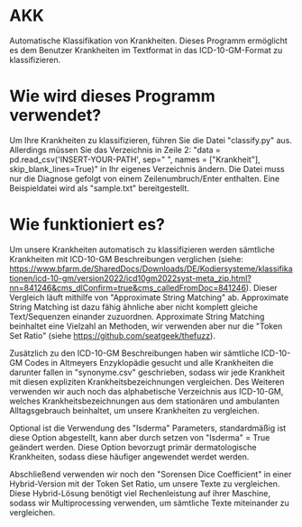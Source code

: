 # AKK
Automatische Klassifikation von Krankheiten. Dieses Programm ermöglicht es dem Benutzer Krankheiten im Textformat in das ICD-10-GM-Format zu klassifizieren.


# Wie wird dieses Programm verwendet?
Um Ihre Krankheiten zu klassifizieren, führen Sie die Datei "classify.py" aus. Allerdings müssen Sie das Verzeichnis in Zeile 2: "data = pd.read_csv('INSERT-YOUR-PATH', sep=" ", names = ["Krankheit"], skip_blank_lines=True)" in Ihr eigenes Verzeichnis ändern. Die Datei muss nur die Diagnose gefolgt von einem Zeilenumbruch/Enter enthalten. Eine Beispieldatei wird als "sample.txt" bereitgestellt.

# Wie funktioniert es?
Um unsere Krankheiten automatisch zu klassifizieren werden sämtliche Krankheiten mit ICD-10-GM Beschreibungen verglichen (siehe: https://www.bfarm.de/SharedDocs/Downloads/DE/Kodiersysteme/klassifikationen/icd-10-gm/version2022/icd10gm2022syst-meta_zip.html?nn=841246&cms_dlConfirm=true&cms_calledFromDoc=841246). Dieser Vergleich läuft mithilfe von "Approximate String Matching" ab. Approximate String Matching ist dazu fähig ähnliche aber nicht komplett gleiche Text/Sequenzen einander zuzuordnen. Approximate String Matching beinhaltet eine Vielzahl an Methoden, wir verwenden aber nur die "Token Set Ratio" (siehe https://github.com/seatgeek/thefuzz).

Zusätzlich zu den ICD-10-GM Beschreibungen haben wir sämtliche ICD-10-GM Codes in Altmeyers Enzyklopädie gesucht und alle Krankheiten die darunter fallen in "synonyme.csv" geschrieben, sodass wir jede Krankheit mit diesen expliziten Krankheitsbezeichnungen vergleichen. Des Weiteren verwenden wir auch noch das alphabetische Verzeichnis aus ICD-10-GM, welches Krankheitsbezeichnungen aus dem stationären und ambulanten Alltagsgebrauch beinhaltet, um unsere Krankheiten zu vergleichen.

Optional ist die Verwendung des "Isderma" Parameters, standardmäßig ist diese Option abgestellt, kann aber durch setzen von "Isderma" = True geändert werden. Diese Option bevorzugt primär dermatologische Krankheiten, sodass diese häufiger angewendet werdet werden.

Abschließend verwenden wir noch den "Sorensen Dice Coefficient" in einer Hybrid-Version mit der Token Set Ratio, um unsere Texte zu vergleichen. Diese Hybrid-Lösung benötigt viel Rechenleistung auf ihrer Maschine, sodass wir Multiprocessing verwenden, um sämtliche Texte miteinander zu vergleichen.
